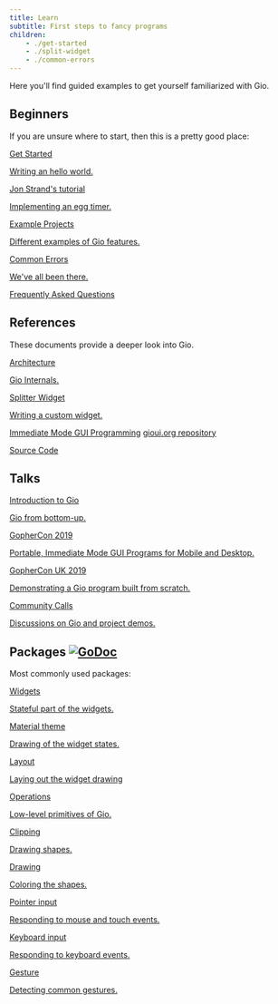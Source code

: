 ```yaml
---
title: Learn
subtitle: First steps to fancy programs
children:
    - ./get-started
    - ./split-widget
    - ./common-errors
---
```


Here you'll find guided examples to get yourself familiarized with Gio.

## Beginners

If you are unsure where to start, then this is a pretty good place:

<div class="big-links">
    <a href="/doc/learn/get-started">Get Started<p>Writing an hello world.</p></a>
    <a href="https://jonegil.github.io/gui-with-gio/">Jon Strand's tutorial<p>Implementing an egg timer.</p></a>
    <a href="https://gioui.org/example">Example Projects<p>Different examples of Gio features.</p></a>
    <a href="/doc/learn/common-errors">Common Errors<p>We've all been there.</p></a>
    <a href="/doc/faq">Frequently Asked Questions</a>
</div>

## References

These documents provide a deeper look into Gio.

<div class="big-links">
    <a href="/doc/architecture">Architecture<p>Gio Internals.</p></a>
    <a href="/doc/learn/split-widget">Splitter Widget<p>Writing a custom widget.</p></a>
    <a href="https://eliasnaur.com/blog/immediate-mode-gui-programming">Immediate Mode GUI Programming</a>
    <a href="https://git.sr.ht/~eliasnaur/gio">gioui.org repository<p>Source Code</p></a>
</div>

## Talks

<div class="big-links">
    <a href="https://www.youtube.com/watch?v=segijy6UcMI">Introduction to Gio<p>Gio from bottom-up.</p></a>
    <a href="https://www.youtube.com/watch?v=9D6eWP4peYM">GopherCon 2019<p>Portable, Immediate Mode GUI Programs for Mobile and Desktop.</p></a>
    <a href="https://www.youtube.com/watch?v=PxnL3-Sex3o">GopherCon UK 2019<p>Demonstrating a Gio program built from scratch.</p></a>
    <a href="https://www.youtube.com/channel/UCzuKUnKK5gAFJKNyA1imIHw">Community Calls<p>Discussions on Gio and project demos.</p></a>
</div>

## Packages [![GoDoc](https://pkg.go.dev/badge/gioui.org.svg)](https://pkg.go.dev/gioui.org)

Most commonly used packages:

<div class="big-links">
    <a href="https://pkg.go.dev/gioui.org/widget">Widgets<p>Stateful part of the widgets.</p></a>
    <a href="https://pkg.go.dev/gioui.org/widget/material">Material theme<p>Drawing of the widget states.</p></a>
    <a href="https://pkg.go.dev/gioui.org/layout">Layout<p>Laying out the widget drawing</p></a>
    <a href="https://pkg.go.dev/gioui.org/op">Operations<p>Low-level primitives of Gio.</p></a>
    <a href="https://pkg.go.dev/gioui.org/op/clip">Clipping<p>Drawing shapes.</p></a>
    <a href="https://pkg.go.dev/gioui.org/op/paint">Drawing<p>Coloring the shapes.</p></a>
    <a href="https://pkg.go.dev/gioui.org/io/pointer">Pointer input<p>Responding to mouse and touch events.</p></a>
    <a href="https://pkg.go.dev/gioui.org/io/key">Keyboard input<p>Responding to keyboard events.</p></a>
    <a href="https://pkg.go.dev/gioui.org/gesture">Gesture<p>Detecting common gestures.</p></a>
</div>
